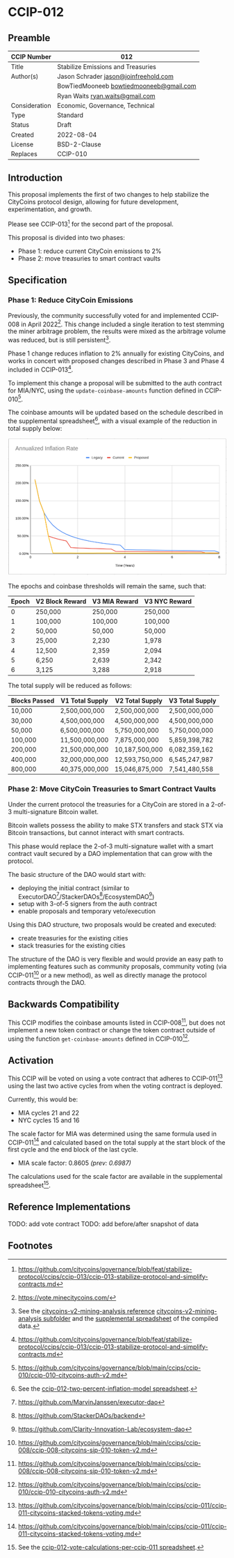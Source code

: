 # CCIP-012

## Preamble

| CCIP Number   | 012                                     |
| ------------- | --------------------------------------- |
| Title         | Stabilize Emissions and Treasuries      |
| Author(s)     | Jason Schrader jason@joinfreehold.com   |
|               | BowTiedMooneeb bowtiedmooneeb@gmail.com |
|               | Ryan Waits ryan.waits@gmail.com         |
| Consideration | Economic, Governance, Technical         |
| Type          | Standard                                |
| Status        | Draft                                   |
| Created       | 2022-08-04                              |
| License       | BSD-2-Clause                            |
| Replaces      | CCIP-010                                |

## Introduction

This proposal implements the first of two changes to help stabilize the CityCoins protocol design, allowing for future development, experimentation, and growth.

Please see CCIP-013[^1] for the second part of the proposal.

This proposal is divided into two phases:

- Phase 1: reduce current CityCoin emissions to 2%
- Phase 2: move treasuries to smart contract vaults

## Specification

### Phase 1: Reduce CityCoin Emissions

Previously, the community successfully voted for and implemented CCIP-008 in April 2022[^2]. This change included a single iteration to test stemming the miner arbitrage problem, the results were mixed as the arbitrage volume was reduced, but is still persistent[^3].

Phase 1 change reduces inflation to 2% annually for existing CityCoins, and works in concert with proposed changes described in Phase 3 and Phase 4 included in CCIP-013[^1].

To implement this change a proposal will be submitted to the auth contract for MIA/NYC, using the `update-coinbase-amounts` function defined in CCIP-010[^4].

The coinbase amounts will be updated based on the schedule described in the supplemental spreadsheet[^5], with a visual example of the reduction in total supply below:

![Comparison of CityCoins Inflation Rates](citycoins-annualized-inflation-rate-comparison.png)

The epochs and coinbase thresholds will remain the same, such that:

| Epoch | V2 Block Reward | V3 MIA Reward | V3 NYC Reward |
| ----- | --------------- | ------------- | ------------- |
| 0     | 250,000         | 250,000       | 250,000       |
| 1     | 100,000         | 100,000       | 100,000       |
| 2     | 50,000          | 50,000        | 50,000        |
| 3     | 25,000          | 2,230         | 1,978         |
| 4     | 12,500          | 2,359         | 2,094         |
| 5     | 6,250           | 2,639         | 2,342         |
| 6     | 3,125           | 3,288         | 2,918         |

The total supply will be reduced as follows:

| Blocks Passed | V1 Total Supply | V2 Total Supply | V3 Total Supply |
| ------------- | --------------- | --------------- | --------------- |
| 10,000        | 2,500,000,000   | 2,500,000,000   | 2,500,000,000   |
| 30,000        | 4,500,000,000   | 4,500,000,000   | 4,500,000,000   |
| 50,000        | 6,500,000,000   | 5,750,000,000   | 5,750,000,000   |
| 100,000       | 11,500,000,000  | 7,875,000,000   | 5,859,398,782   |
| 200,000       | 21,500,000,000  | 10,187,500,000  | 6,082,359,162   |
| 400,000       | 32,000,000,000  | 12,593,750,000  | 6,545,247,987   |
| 800,000       | 40,375,000,000  | 15,046,875,000  | 7,541,480,558   |

### Phase 2: Move CityCoin Treasuries to Smart Contract Vaults

Under the current protocol the treasuries for a CityCoin are stored in a 2-of-3 multi-signature Bitcoin wallet.

Bitcoin wallets possess the ability to make STX transfers and stack STX via Bitcoin transactions, but cannot interact with smart contracts.

This phase would replace the 2-of-3 multi-signature wallet with a smart contract vault secured by a DAO implementation that can grow with the protocol.

The basic structure of the DAO would start with:

- deploying the initial contract (similar to ExecutorDAO[^6]/StackerDAOs[^7]/EcosystemDAO[^8])
- setup with 3-of-5 signers from the auth contract
- enable proposals and temporary veto/execution

Using this DAO structure, two proposals would be created and executed:

- create treasuries for the existing cities
- stack treasuries for the existing cities

The structure of the DAO is very flexible and would provide an easy path to implementing features such as community proposals, community voting (via CCIP-011[^9] or a new method), as well as directly manage the protocol contracts through the DAO.

## Backwards Compatibility

This CCIP modifies the coinbase amounts listed in CCIP-008[^9], but does not implement a new token contract or change the token contract outside of using the function `get-coinbase-amounts` defined in CCIP-010[^4].

## Activation

This CCIP will be voted on using a vote contract that adheres to CCIP-011[^10] using the last two active cycles from when the voting contract is deployed.

Currently, this would be:

- MIA cycles 21 and 22
- NYC cycles 15 and 16

The scale factor for MIA was determined using the same formula used in CCIP-011[^10] and calculated based on the total supply at the start block of the first cycle and the end block of the last cycle.

- MIA scale factor: 0.8605 _(prev: 0.6987)_

The calculations used for the scale factor are available in the supplemental spreadsheet[^11].

## Reference Implementations

TODO: add vote contract
TODO: add before/after snapshot of data

## Footnotes

[^1]: https://github.com/citycoins/governance/blob/feat/stabilize-protocol/ccips/ccip-013/ccip-013-stabilize-protocol-and-simplify-contracts.md
[^2]: https://vote.minecitycoins.com/
[^3]: See the [citycoins-v2-mining-analysis reference](./citycoins-v2-mining-analysis/citycoins-v2-mining-analysis.md) [citycoins-v2-mining-analysis subfolder](./citycoins-v2-mining-analysis/) and the [supplemental spreadsheet](./citycoins-v2-mining-analysis/citycoins-v2-mining-analysis.ods) of the compiled data.
[^4]: https://github.com/citycoins/governance/blob/main/ccips/ccip-010/ccip-010-citycoins-auth-v2.md
[^5]: See the [ccip-012-two-percent-inflation-model spreadsheet](./ccip-012-two-percent-inflation-model.ods).
[^6]: https://github.com/MarvinJanssen/executor-dao
[^7]: https://github.com/StackerDAOs/backend
[^8]: https://github.com/Clarity-Innovation-Lab/ecosystem-dao
[^9]: https://github.com/citycoins/governance/blob/main/ccips/ccip-008/ccip-008-citycoins-sip-010-token-v2.md
[^10]: https://github.com/citycoins/governance/blob/main/ccips/ccip-011/ccip-011-citycoins-stacked-tokens-voting.md
[^11]: See the [ccip-012-vote-calculations-per-ccip-011 spreadsheet](./ccip-012-vote-calculations-per-ccip-011.ods).
